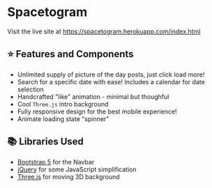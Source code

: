 # Spacetogram

Visit the live site at https://spacetogram.herokuapp.com/index.html 

## :star: Features and Components
* Unlimited supply of picture of the day posts, just click load more!
* Search for a specific date with ease! Includes a calendar for date selection
* Handcrafted "like" animation - minimal but thoughful
* Cool `Three.js` intro background
* Fully responsive design for the best mobile experience!
* Animate loading state "spinner"

## :books: Libraries Used
* [Bootstrap 5](https://getbootstrap.com/) for the Navbar
* [jQuery](https://jquery.com/) for some JavaScript simplification
* [Three.js](https://threejs.org/) for moving 3D background